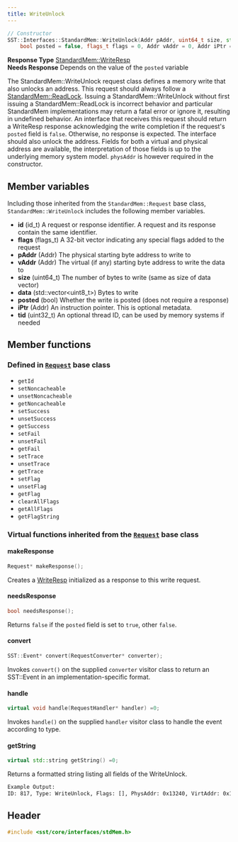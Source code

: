 ```yaml
---
title: WriteUnlock
---
```


```cpp
// Constructor
SST::Interfaces::StandardMem::WriteUnlock(Addr pAddr, uint64_t size, std::vector<uint8_t> data, 
    bool posted = false, flags_t flags = 0, Addr vAddr = 0, Addr iPtr = 0, uint32_t tid = 0);
```
**Response Type** [StandardMem::WriteResp](writeresp)  &nbsp;  
**Needs Response** Depends on the value of the `posted` variable

The StandardMem::WriteUnlock request class defines a memory write that also unlocks an address. This request should always follow a [StandardMem::ReadLock](readlock). Issuing a StandardMem::WriteUnlock without first issuing a StandardMem::ReadLock is incorrect behavior and particular StandardMem implementations may return a fatal error or ignore it, resulting in undefined behavior. An interface that receives this request should return a WriteResp response acknowledging the write completion if the request's `posted` field is `false`. Otherwise, no response is expected. The interface should also unlock the address. Fields for both a virtual and physical address are available, the interpretation of those fields is up to the underlying memory system model. `physAddr` is however required in the constructor. 

## Member variables
Including those inherited from the `StandardMem::Request` base class, `StandardMem::WriteUnlock` includes the following member variables.
* **id** (id_t) A request or response identifier. A request and its response contain the same identifier.
* **flags** (flags_t) A 32-bit vector indicating any special flags added to the request
* **pAddr** (Addr) The physical starting byte address to write to
* **vAddr** (Addr) The virtual (if any) starting byte address to write the data to
* **size** (uint64_t) The number of bytes to write (same as size of data vector)
* **data** (std::vector\<uint8_t\>) Bytes to write
* **posted** (bool) Whether the write is posted (does not require a response)
* **iPtr** (Addr) An instruction pointer. This is optional metadata.
* **tid** (uint32_t) An optional thread ID, can be used by memory systems if needed

## Member functions
### Defined in [`Request`](class) base class
* `getId`
* `setNoncacheable`
* `unsetNoncacheable`
* `getNoncacheable`
* `setSuccess`
* `unsetSuccess`
* `getSuccess`
* `setFail`
* `unsetFail`
* `getFail`
* `setTrace`
* `unsetTrace`
* `getTrace`
* `setFlag`
* `unsetFlag`
* `getFlag`
* `clearAllFlags`
* `getAllFlags`
* `getFlagString`

### Virtual functions inherited from the [`Request`](class) base class
#### makeResponse
```cpp
Request* makeResponse();
```
Creates a [WriteResp](writeresp) initialized as a response to this write request. 

#### needsResponse
```cpp
bool needsResponse();
```
Returns `false` if the `posted` field is set to `true`, other `false`.

#### convert
```cpp
SST::Event* convert(RequestConverter* converter);
```
Invokes `convert()` on the supplied `converter` visitor class to return an SST::Event in an implementation-specific format.

#### handle
```cpp
virtual void handle(RequestHandler* handler) =0;
```
Invokes `handle()` on the supplied `handler` visitor class to handle the event according to type.


#### getString
```cpp
virtual std::string getString() =0;
```
Returns a formatted string listing all fields of the WriteUnlock.
```sh
Example Output:
ID: 817, Type: WriteUnlock, Flags: [], PhysAddr: 0x13240, VirtAddr: 0x13240, Size: 4, Posted: F, InstPtr: 0x10ed8, ThreadID: 0, Payload: 0x48656c6c
```


## Header
```cpp
#include <sst/core/interfaces/stdMem.h>
```